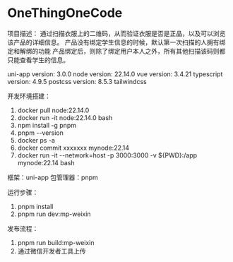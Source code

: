 # OneThingOneCode
项目描述：
通过扫描衣服上的二维码，从而验证衣服是否是正品，以及可以浏览该产品的详细信息。
产品没有绑定学生信息的时候，默认第一次扫描的人拥有绑定和解绑的功能
产品绑定后，则除了绑定用户本人之外，所有其他扫描该码则都只能查看学生的信息。

uni-app version: 3.0.0
node version: 22.14.0
vue version: 3.4.21
typescript version: 4.9.5
postcss version: 8.5.3
tailwindcss


开发环境搭建：
1. docker pull node:22.14.0
2. docker run -it node:22.14.0 bash
3. npm install -g pnpm 
4. pnpm --version 
5. docker ps -a
6. docker commit xxxxxxx mynode:22.14
7. docker run -it --network=host -p 3000:3000 -v ${PWD}:/app mynode:22.14 bash

框架：uni-app
包管理器：pnpm

运行步骤：
1. pnpm install
2. pnpm run dev:mp-weixin

发布流程：
1. pnpm run build:mp-weixin
2. 通过微信开发者工具上传


